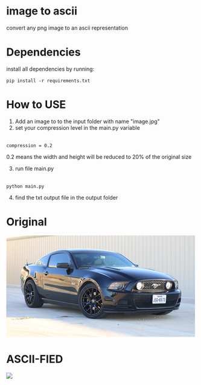 # image to ascii
 convert any png image to an ascii representation

# Dependencies

install all dependencies by running: 

```
pip install -r requirements.txt
```

# How to USE

1. Add an image to to the input folder with name "image.jpg"
2. set your compression level in the main.py variable

```

compression = 0.2

```
0.2 means the width and height will be reduced to 20% of the original size

3. run file main.py

```

python main.py

```

4. find the txt output file in the output folder





# Original
<img src="./input/image.jpg" />


# ASCII-FIED
<img src="./output/output.txt" />
